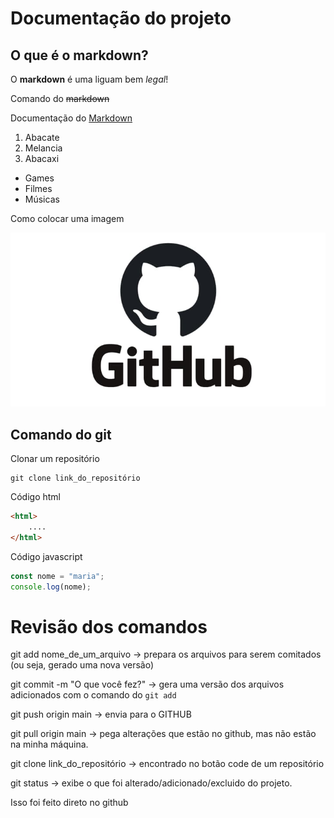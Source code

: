 # Documentação do projeto

## O que é o markdown?

O **markdown** é uma liguam bem *legal*!

Comando do ~~markdown~~

Documentação do [Markdown](https://docs.github.com/pt/get-started/writing-on-github/getting-started-with-writing-and-formatting-on-github/basic-writing-and-formatting-syntax)

1. Abacate
2. Melancia
3. Abacaxi

- Games
- Filmes
- Músicas

Como colocar uma imagem

![Isso é uma imagem](./img/GitHub.jpg)

## Comando do git
Clonar um repositório

```
git clone link_do_repositório
```
Código html
```html
<html>
    ....
</html>
```
Código javascript
```javascript
const nome = "maria";
console.log(nome);
```

# Revisão dos comandos

git add nome_de_um_arquivo -> prepara os arquivos para serem comitados (ou seja, gerado uma nova versão)
 
git commit -m "O que você fez?" -> gera uma versão dos arquivos adicionados com o comando do `git add`
 
git push origin main -> envia para o GITHUB
 
git pull origin main -> pega alterações que estão no github, mas não estão na minha máquina.
 
git clone link_do_repositório -> encontrado no botão code de um repositório
 
git status -> exibe o que foi alterado/adicionado/excluido do projeto.

Isso foi feito direto no github
